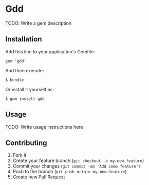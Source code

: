 # Gdd

TODO: Write a gem description

## Installation

Add this line to your application's Gemfile:

    gem 'gdd'

And then execute:

    $ bundle

Or install it yourself as:

    $ gem install gdd

## Usage

TODO: Write usage instructions here

## Contributing

1. Fork it
2. Create your feature branch (`git checkout -b my-new-feature`)
3. Commit your changes (`git commit -am 'Add some feature'`)
4. Push to the branch (`git push origin my-new-feature`)
5. Create new Pull Request
